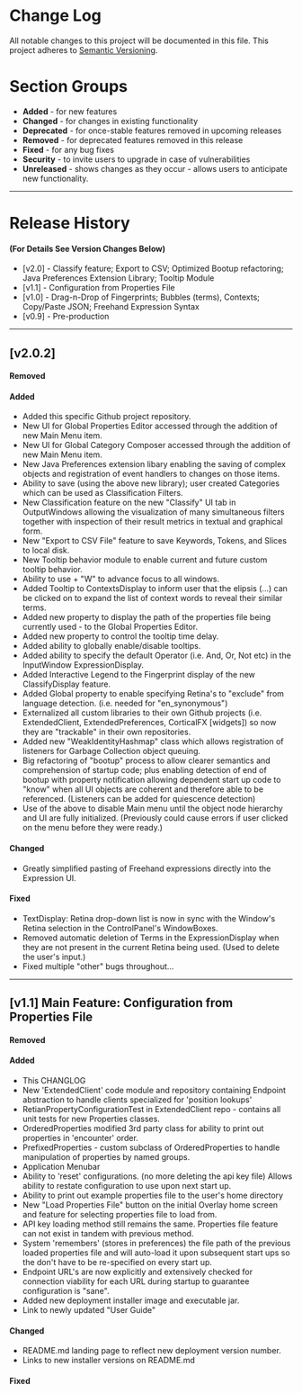 # Change Log
All notable changes to this project will be documented in this file.
This project adheres to [Semantic Versioning](http://semver.org/).

# Section Groups
* **Added** - for new features
* **Changed** - for changes in existing functionality
* **Deprecated** - for once-stable features removed in upcoming releases
* **Removed** - for deprecated features removed in this release
* **Fixed** - for any bug fixes
* **Security** - to invite users to upgrade in case of vulnerabilities
* **Unreleased** - shows changes as they occur - allows users to anticipate new functionality.

***

# Release History 
#### (For Details See Version Changes Below)
* [v2.0] - Classify feature; Export to CSV; Optimized Bootup refactoring; Java Preferences Extension Library; Tooltip Module
* [v1.1] - Configuration from Properties File
* [v1.0] - Drag-n-Drop of Fingerprints; Bubbles (terms), Contexts; Copy/Paste JSON; Freehand Expression Syntax
* [v0.9] - Pre-production

***

## [v2.0.2]
#### Removed
#### Added
* Added this specific Github project repository.
* New UI for Global Properties Editor accessed through the addition of new Main Menu item.
* New UI for Global Category Composer accessed through the addition of new Main Menu item.
* New Java Preferences extension libary enabling the saving of complex objects and
registration of event handlers to changes on those items.
* Ability to save (using the above new library); user created Categories which can be used
as Classification Filters.
* New Classification feature on the new "Classify" UI tab in OutputWindows allowing the visualization of 
many simultaneous filters together with inspection of their result metrics in textual and graphical form.
* New "Export to CSV File" feature to save Keywords, Tokens, and Slices to local disk.
* New Tooltip behavior module to enable current and future custom tooltip behavior.
* Ability to use <CTRL> + "W" to advance focus to all windows.
* Added Tooltip to ContextsDisplay to inform user that the elipsis (...) can be clicked on to expand the
list of context words to reveal their similar terms.
* Added new property to display the path of the properties file being currently used - to the Global
Properties Editor.
* Added new property to control the tooltip time delay.
* Added ability to globally enable/disable tooltips.
* Added ability to specify the default Operator (i.e. And, Or, Not etc) in the InputWindow ExpressionDisplay.
* Added Interactive Legend to the Fingerprint display of the new ClassifyDisplay feature.
* Added Global property to enable specifying Retina's to "exclude" from language detection. (i.e. needed for "en_synonymous")
* Externalized all custom libraries to their own Github projects (i.e. ExtendedClient, ExtendedPreferences, CorticalFX [widgets]) so now they are "trackable" in their own repositories.
* Added new "WeakIdentityHashmap" class which allows registration of listeners for Garbage Collection object queuing.
* Big refactoring of "bootup" process to allow clearer semantics and comprehension of startup code; plus enabling
detection of end of bootup with property notification allowing dependent start up code to "know" when all UI objects
are coherent and therefore able to be referenced. (Listeners can be added for quiescence detection)
* Use of the above to disable Main menu until the object node hierarchy and UI are fully initialized. (Previously could cause errors if user clicked on the menu before they were ready.)
#### Changed
* Greatly simplified pasting of Freehand expressions directly into the Expression UI. 
#### Fixed 
* TextDisplay: Retina drop-down list is now in sync with the Window's Retina selection in the ControlPanel's
WindowBoxes.
* Removed automatic deletion of Terms in the ExpressionDisplay when they are not present in the current Retina
being used. (Used to delete the user's input.)
* Fixed multiple "other" bugs throughout...
***

## [v1.1]  Main Feature: Configuration from Properties File
#### Removed
#### Added
* This CHANGLOG
* New 'ExtendedClient' code module and repository containing Endpoint abstraction to handle clients specialized for 'position lookups'
* RetianPropertyConfigurationTest in ExtendedClient repo - contains all unit tests for new Properties classes.
* OrderedProperties modified 3rd party class for ability to print out properties in 'encounter' order.
* PrefixedProperties - custom subclass of OrderedProperties to handle manipulation of properties by named groups.
* Application Menubar
* Ability to 'reset' configurations. (no more deleting the api key file) Allows ability to restate configuration to use upon next start up.
* Ability to print out example properties file to the user's home directory
* New "Load Properties File" button on the initial Overlay home screen and feature for selecting properties file to load from.
* API key loading method still remains the same. Properties file feature can not exist in tandem with previous method.
* System 'remembers' (stores in preferences) the file path of the previous loaded properties file and will auto-load it upon subsequent start ups so 
the don't have to be re-specified on every start up.
* Endpoint URL's are now explicitly and extensively checked for connection viability for each URL during startup to guarantee configuration is "sane".
* Added new deployment installer image and executable jar.
* Link to newly updated "User Guide"
#### Changed  
* README.md landing page to reflect new deployment version number.
* Links to new installer versions on README.md
#### Fixed

